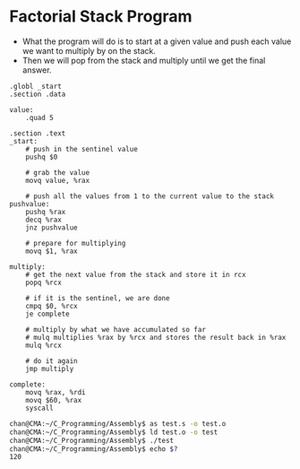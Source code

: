 # Factorial Stack Program 

- What the program will do is to start at a given value and push each value we want to multiply by on the stack. 
- Then we will pop from the stack and multiply until we get the final answer.

```assembly
.globl _start
.section .data 

value:
    .quad 5 

.section .text 
_start: 
    # push in the sentinel value
    pushq $0 

    # grab the value
    movq value, %rax 

    # push all the values from 1 to the current value to the stack 
pushvalue:
    pushq %rax 
    decq %rax 
    jnz pushvalue 

    # prepare for multiplying 
    movq $1, %rax 

multiply: 
    # get the next value from the stack and store it in rcx
    popq %rcx 

    # if it is the sentinel, we are done
    cmpq $0, %rcx 
    je complete 

    # multiply by what we have accumulated so far 
    # mulq multiplies %rax by %rcx and stores the result back in %rax
    mulq %rcx 

    # do it again
    jmp multiply 

complete:
    movq %rax, %rdi 
    movq $60, %rax 
    syscall 
```

```sh
chan@CMA:~/C_Programming/Assembly$ as test.s -o test.o
chan@CMA:~/C_Programming/Assembly$ ld test.o -o test
chan@CMA:~/C_Programming/Assembly$ ./test
chan@CMA:~/C_Programming/Assembly$ echo $?
120
```

